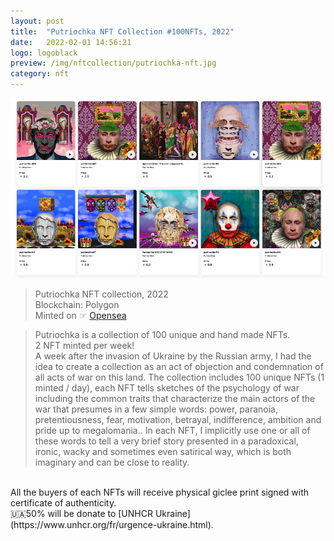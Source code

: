 ```yaml
---
layout: post
title:  "Putriochka NFT Collection #100NFTs, 2022"
date:   2022-02-01 14:56:21
logo: logoblack
preview: /img/nftcollection/putriochka-nft.jpg
category: nft
---
```


![putriochka nft collection ](/img/nftcollection/putriochka-nft.jpg) 
> Putriochka NFT collection, 2022 <br> 
> Blockchain: Polygon <br>
> Minted on ☞ [Opensea](https://opensea.io/collection/putriochka)

> Putriochka is a collection of 100 unique and hand made NFTs. <br>
2 NFT minted per week! <br>
>A week after the invasion of Ukraine by the Russian army, I had the idea to create a collection as an act of objection and condemnation of all acts of war on this land. The collection includes 100 unique NFTs (1 minted / day), each NFT tells sketches of the psychology of war including the common traits that characterize the main actors of the war that presumes in a few simple words: power, paranoia, pretentiousness, fear, motivation, betrayal, indifference, ambition and pride up to megalomania.. In each NFT, I implicitly use one or all of these words to tell a very brief story presented in a paradoxical, ironic, wacky and sometimes even satirical way, which is both imaginary and can be close to reality. 
<br>
All the buyers of each NFTs will receive physical giclee print signed with certificate of authenticity.</br>
🇺🇦50% will be donate to [UNHCR Ukraine] (https://www.unhcr.org/fr/urgence-ukraine.html).






